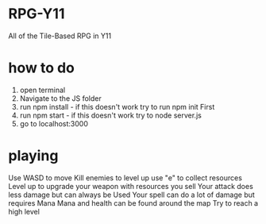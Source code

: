 # RPG-Y11
All of the Tile-Based RPG in Y11

# how to do
1. open terminal
2. Navigate to the JS folder
3. run npm install - if this doesn't work try to run npm init First
4. run npm start - if this  doesn't work try to node server.js
5. go to localhost:3000

# playing
Use WASD to move
Kill enemies to level up
use "e" to collect resources
Level up to upgrade your weapon with resources you sell
Your attack does less damage but can always be Used
Your spell can do a lot of damage but requires Mana
Mana and health can be found around the map
Try to reach a high level
